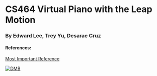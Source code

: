 # CS464 Virtual Piano with the Leap Motion
### By Edward Lee, Trey Yu, Desarae Cruz



#### References:
[Most Important Reference](https://www.google.com)

[![DMB](http://img.youtube.com/vi/CZlfbep2LdU/0.jpg)](https://www.youtube.com/watch?v=CZlfbep2LdU)
